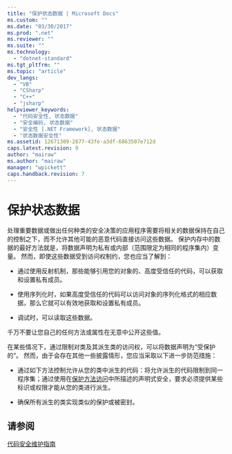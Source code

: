 ```yaml
---
title: "保护状态数据 | Microsoft Docs"
ms.custom: ""
ms.date: "03/30/2017"
ms.prod: ".net"
ms.reviewer: ""
ms.suite: ""
ms.technology: 
  - "dotnet-standard"
ms.tgt_pltfrm: ""
ms.topic: "article"
dev_langs: 
  - "VB"
  - "CSharp"
  - "C++"
  - "jsharp"
helpviewer_keywords: 
  - "代码安全性, 状态数据"
  - "安全编码, 状态数据"
  - "安全性 [.NET Framework], 状态数据"
  - "状态数据安全性"
ms.assetid: 12671309-2877-43fe-a3df-6863507e712d
caps.latest.revision: 9
author: "mairaw"
ms.author: "mairaw"
manager: "wpickett"
caps.handback.revision: 7
---
```

# 保护状态数据
处理重要数据或做出任何种类的安全决策的应用程序需要将相关的数据保持在自己的控制之下，而不允许其他可能的恶意代码直接访问这些数据。  保护内存中的数据的最好方法就是，将数据声明为私有或内部（范围限定为相同的程序集内）变量。  然而，即使这些数据受到访问权制约，您也应当了解到：  
  
-   通过使用反射机制，那些能够引用您的对象的、高度受信任的代码，可以获取和设置私有成员。  
  
-   使用序列化时，如果高度受信任的代码可以访问对象的序列化格式的相应数据，那么它就可以有效地获取和设置私有成员。  
  
-   调试时，可以读取这些数据。  
  
 千万不要让您自己的任何方法或属性在无意中公开这些值。  
  
 在某些情况下，通过限制对类及其派生类的访问权，可以将数据声明为“受保护的”。  然而，由于会存在其他一些披露情形，您应当采取以下进一步防范措施：  
  
-   通过如下方法控制允许从您的类中派生的代码：将允许派生的代码限制到同一程序集；通过使用在[保护方法访问](../../../docs/framework/misc/securing-method-access.md)中所描述的声明式安全，要求必须提供某些标识或权限才能从您的类进行派生。  
  
-   确保所有派生的类实现类似的保护或被密封。  
  
## 请参阅  
 [代码安全维护指南](../../../docs/standard/security/secure-coding-guidelines.md)